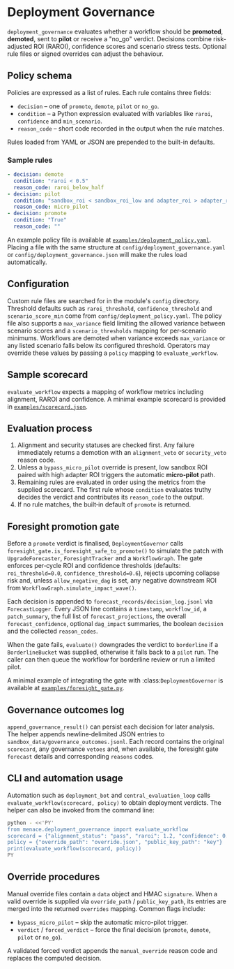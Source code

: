 # Deployment Governance

`deployment_governance` evaluates whether a workflow should be **promoted**, **demoted**, sent to **pilot** or receive a "no_go" verdict. Decisions combine risk-adjusted ROI (RAROI), confidence scores and scenario stress tests. Optional rule files or signed overrides can adjust the behaviour.

## Policy schema

Policies are expressed as a list of rules. Each rule contains three fields:

- `decision` – one of `promote`, `demote`, `pilot` or `no_go`.
- `condition` – a Python expression evaluated with variables like `raroi`, `confidence` and `min_scenario`.
- `reason_code` – short code recorded in the output when the rule matches.

Rules loaded from YAML or JSON are prepended to the built-in defaults.

### Sample rules

```yaml
- decision: demote
  condition: "raroi < 0.5"
  reason_code: raroi_below_half
- decision: pilot
  condition: "sandbox_roi < sandbox_roi_low and adapter_roi > adapter_roi_high"
  reason_code: micro_pilot
- decision: promote
  condition: "True"
  reason_code: ""
```

An example policy file is available at
[`examples/deployment_policy.yaml`](examples/deployment_policy.yaml). Placing a
file with the same structure at `config/deployment_governance.yaml` or
`config/deployment_governance.json` will make the rules load automatically.

## Configuration

Custom rule files are searched for in the module's `config` directory. Threshold
defaults such as `raroi_threshold`, `confidence_threshold` and
`scenario_score_min` come from `config/deployment_policy.yaml`. The policy file
also supports a `max_variance` field limiting the allowed variance between
scenario scores and a `scenario_thresholds` mapping for per‑scenario minimums.
Workflows are demoted when variance exceeds `max_variance` or any listed
scenario falls below its configured threshold. Operators may
override these values by passing a `policy` mapping to `evaluate_workflow`.

## Sample scorecard

`evaluate_workflow` expects a mapping of workflow metrics including alignment,
RAROI and confidence. A minimal example scorecard is provided in
[`examples/scorecard.json`](examples/scorecard.json).

## Evaluation process

1. Alignment and security statuses are checked first. Any failure immediately
   returns a demotion with an `alignment_veto` or `security_veto` reason code.
2. Unless a `bypass_micro_pilot` override is present, low sandbox ROI paired
   with high adapter ROI triggers the automatic **micro‑pilot** path.
3. Remaining rules are evaluated in order using the metrics from the supplied
   scorecard. The first rule whose `condition` evaluates truthy decides the
   verdict and contributes its `reason_code` to the output.
4. If no rule matches, the built‑in default of ``promote`` is returned.

## Foresight promotion gate

Before a `promote` verdict is finalised, `DeploymentGovernor` calls
`foresight_gate.is_foresight_safe_to_promote()` to simulate the patch with
`UpgradeForecaster`, `ForesightTracker` and a `WorkflowGraph`. The gate enforces
per‑cycle ROI and confidence thresholds (defaults: `roi_threshold=0.0`,
`confidence_threshold=0.6`), rejects upcoming collapse risk and, unless
`allow_negative_dag` is set, any negative downstream ROI from
`WorkflowGraph.simulate_impact_wave()`.

Each decision is appended to `forecast_records/decision_log.jsonl` via
`ForecastLogger`. Every JSON line contains a `timestamp`, `workflow_id`, a
`patch_summary`, the full list of `forecast_projections`, the overall
`forecast_confidence`, optional `dag_impact` summaries, the boolean `decision`
and the collected `reason_codes`.

When the gate fails, `evaluate()` downgrades the verdict to `borderline` if a
`BorderlineBucket` was supplied, otherwise it falls back to a `pilot` run. The
caller can then queue the workflow for borderline review or run a limited
pilot.

A minimal example of integrating the gate with :class:`DeploymentGovernor`
is available at [`examples/foresight_gate.py`](examples/foresight_gate.py).

## Governance outcomes log

`append_governance_result()` can persist each decision for later analysis. The
helper appends newline‑delimited JSON entries to
`sandbox_data/governance_outcomes.jsonl`. Each record contains the original
`scorecard`, any governance `vetoes` and, when available, the foresight gate
`forecast` details and corresponding `reasons` codes.

## CLI and automation usage

Automation such as `deployment_bot` and `central_evaluation_loop` calls
`evaluate_workflow(scorecard, policy)` to obtain deployment verdicts. The helper
can also be invoked from the command line:

```bash
python - <<'PY'
from menace.deployment_governance import evaluate_workflow
scorecard = {"alignment_status": "pass", "raroi": 1.2, "confidence": 0.8}
policy = {"override_path": "override.json", "public_key_path": "key"}
print(evaluate_workflow(scorecard, policy))
PY
```

## Override procedures

Manual override files contain a `data` object and HMAC `signature`. When a
valid override is supplied via `override_path` / `public_key_path`, its entries
are merged into the returned `overrides` mapping. Common flags include:

- `bypass_micro_pilot` – skip the automatic micro-pilot trigger.
- `verdict` / `forced_verdict` – force the final decision (`promote`, `demote`,
  `pilot` or `no_go`).

A validated forced verdict appends the `manual_override` reason code and
replaces the computed decision.
